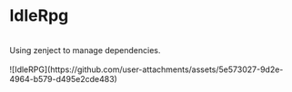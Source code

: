   # IdleRpg
  <br>
  Using zenject to manage dependencies. <br>
<br>
  ![IdleRPG](https://github.com/user-attachments/assets/5e573027-9d2e-4964-b579-d495e2cde483)
